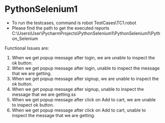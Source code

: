 # PythonSelenium1

* To run the testcases, command is robot TestCases\TC1.robot
* Please find the path to get the executed reports C:\Users\User\PycharmProjects\PythonSelenium1\PythonSelenium1\Python_Selenium

Functional Issues are:

1. When we get popup message after login, we are unable to inspect the ok button.
2. When we get popup message after login, unable to inspect the message that we are getting.
3. When we get popup message after signup, we are unable to inspect the ok button.
4. When we get popup message after signup, unable to inspect the message that we are getting.ss
5. When we get popup message after click on Add to cart, we are unable to inspect ok button.
6. When we get popup message after click on Add to cart, unable to inspect the message that we are getting.